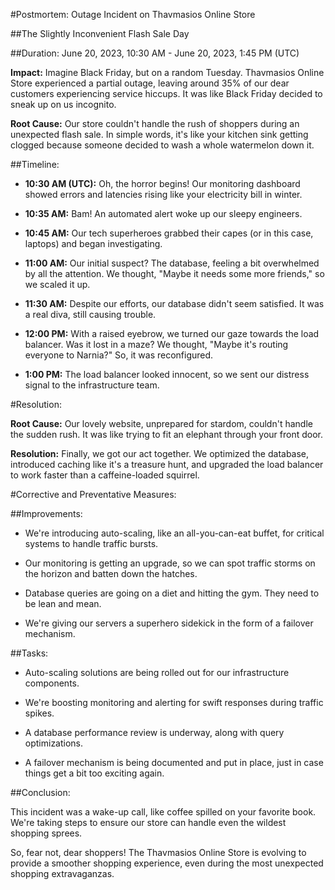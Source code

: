 #Postmortem: Outage Incident on Thavmasios Online Store


##The Slightly Inconvenient Flash Sale Day

##Duration: June 20, 2023, 10:30 AM - June 20, 2023, 1:45 PM (UTC)

**Impact:** Imagine Black Friday, but on a random Tuesday. Thavmasios Online Store experienced a partial outage, leaving around 35% of our dear customers experiencing service hiccups. It was like Black Friday decided to sneak up on us incognito.

**Root Cause:** Our store couldn't handle the rush of shoppers during an unexpected flash sale. In simple words, it's like your kitchen sink getting clogged because someone decided to wash a whole watermelon down it.

##Timeline:

- **10:30 AM (UTC):** Oh, the horror begins! Our monitoring dashboard showed errors and latencies rising like your electricity bill in winter.
 
- **10:35 AM:** Bam! An automated alert woke up our sleepy engineers.

- **10:45 AM:** Our tech superheroes grabbed their capes (or in this case, laptops) and began investigating.

- **11:00 AM:** Our initial suspect? The database, feeling a bit overwhelmed by all the attention. We thought, "Maybe it needs some more friends," so we scaled it up.

- **11:30 AM:** Despite our efforts, our database didn't seem satisfied. It was a real diva, still causing trouble.

- **12:00 PM:** With a raised eyebrow, we turned our gaze towards the load balancer. Was it lost in a maze? We thought, "Maybe it's routing everyone to Narnia?" So, it was reconfigured.

- **1:00 PM:** The load balancer looked innocent, so we sent our distress signal to the infrastructure team.

#Resolution:

**Root Cause:** Our lovely website, unprepared for stardom, couldn't handle the sudden rush. It was like trying to fit an elephant through your front door.

**Resolution:** Finally, we got our act together. We optimized the database, introduced caching like it's a treasure hunt, and upgraded the load balancer to work faster than a caffeine-loaded squirrel.

#Corrective and Preventative Measures:

##Improvements:

- We're introducing auto-scaling, like an all-you-can-eat buffet, for critical systems to handle traffic bursts.

- Our monitoring is getting an upgrade, so we can spot traffic storms on the horizon and batten down the hatches.

- Database queries are going on a diet and hitting the gym. They need to be lean and mean.

- We're giving our servers a superhero sidekick in the form of a failover mechanism.

##Tasks:

- Auto-scaling solutions are being rolled out for our infrastructure components.

- We're boosting monitoring and alerting for swift responses during traffic spikes.

- A database performance review is underway, along with query optimizations.

- A failover mechanism is being documented and put in place, just in case things get a bit too exciting again.

##Conclusion:

This incident was a wake-up call, like coffee spilled on your favorite book. We're taking steps to ensure our store can handle even the wildest shopping sprees.

So, fear not, dear shoppers! The Thavmasios Online Store is evolving to provide a smoother shopping experience, even during the most unexpected shopping extravaganzas.


